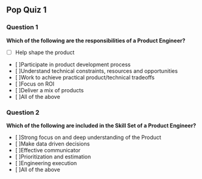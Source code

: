 ## Pop Quiz 1

### Question 1

**Which of the following are the responsibilities of a Product Engineer?**

- [ ] Help shape the product
- [ ]Participate in product development process
- [ ]Understand technical constraints, resources and opportunities
- [ ]Work to achieve practical product/technical tradeoffs
- [ ]Focus on ROI
- [ ]Deliver a mix of products
- [ ]All of the above

### Question 2

**Which of the following are included in the Skill Set of a Product Engineer?**

- [ ]Strong focus on and deep understanding of the Product
- [ ]Make data driven decisions
- [ ]Effective communicator
- [ ]Prioritization and estimation
- [ ]Engineering execution
- [ ]All of the above

